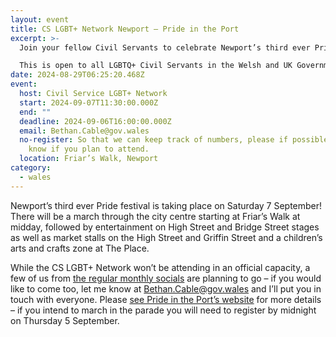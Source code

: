 ```yaml
---
layout: event
title: CS LGBT+ Network Newport – Pride in the Port
excerpt: >-
  Join your fellow Civil Servants to celebrate Newport’s third ever Pride!

  This is open to all LGBTQ+ Civil Servants in the Welsh and UK Governments and Wider Public Sector, along with their supportive family and friends.
date: 2024-08-29T06:25:20.468Z
event:
  host: Civil Service LGBT+ Network
  start: 2024-09-07T11:30:00.000Z
  end: ""
  deadline: 2024-09-06T16:00:00.000Z
  email: Bethan.Cable@gov.wales
  no-register: So that we can keep track of numbers, please if possible let us
    know if you plan to attend.
  location: Friar’s Walk, Newport
category:
  - wales
---
```

Newport’s third ever Pride festival is taking place on Saturday 7 September! There will be a march through the city centre starting at Friar’s Walk at midday, followed by entertainment on High Street and Bridge Street stages as well as market stalls on the High Street and Griffin Street and a children’s arts and crafts zone at The Place.

While the CS LGBT+ Network won’t be attending in an official capacity, a few of us from [the regular monthly socials](https://eur03.safelinks.protection.outlook.com/?url=https%3A%2F%2Fwww.civilservice.lgbt%2Fevent%2F2024-07-25-cs-lgbt-network-august-social-cardiff%2F&data=05%7C02%7Cross.starkie%40hmrc.gov.uk%7Cd3edddfee232447d7fc208dcc7efd3e7%7Cac52f73cfd1a4a9a8e7a4a248f3139e1%7C0%7C0%7C638605080142705277%7CUnknown%7CTWFpbGZsb3d8eyJWIjoiMC4wLjAwMDAiLCJQIjoiV2luMzIiLCJBTiI6Ik1haWwiLCJXVCI6Mn0%3D%7C0%7C%7C%7C&sdata=Ikotcot1lFqbKzUvuSOEBoMNdbrnPVsBL4KoKpdEzeA%3D&reserved=0) are planning to go – if you would like to come too, let me know at [Bethan.Cable@gov.wales](mailto:Bethan.Cable@gov.wales) and I’ll put you in touch with everyone. Please [see Pride in the Port’s website](https://eur03.safelinks.protection.outlook.com/?url=https%3A%2F%2Fwww.prideintheport.wales%2F&data=05%7C02%7Cross.starkie%40hmrc.gov.uk%7Cd3edddfee232447d7fc208dcc7efd3e7%7Cac52f73cfd1a4a9a8e7a4a248f3139e1%7C0%7C0%7C638605080142720459%7CUnknown%7CTWFpbGZsb3d8eyJWIjoiMC4wLjAwMDAiLCJQIjoiV2luMzIiLCJBTiI6Ik1haWwiLCJXVCI6Mn0%3D%7C0%7C%7C%7C&sdata=GHO9RhvcAGBypO19Zg543%2BrGkioYOS6QXsKsYzguVtw%3D&reserved=0) for more details – if you intend to march in the parade you will need to register by midnight on Thursday 5 September.